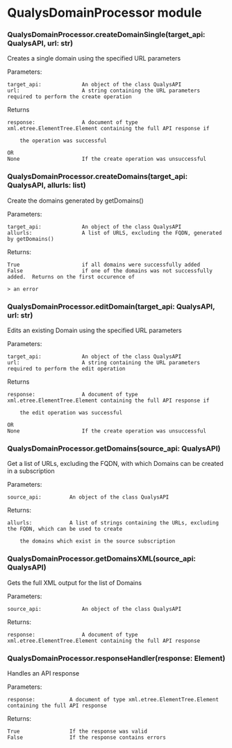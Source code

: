 # QualysDomainProcessor module


### QualysDomainProcessor.createDomainSingle(target_api: QualysAPI, url: str)
Creates a single domain using the specified URL parameters

Parameters:

    target_api:             An object of the class QualysAPI
    url:                    A string containing the URL parameters required to perform the create operation

Returns

    response:               A document of type xml.etree.ElementTree.Element containing the full API response if

        the operation was successful

    OR
    None                    If the create operation was unsuccessful


### QualysDomainProcessor.createDomains(target_api: QualysAPI, allurls: list)
Create the domains generated by getDomains()

Parameters:

    target_api:             An object of the class QualysAPI
    allurls:                A list of URLS, excluding the FQDN, generated by getDomains()

Returns:

    True                    if all domains were successfully added
    False                   if one of the domains was not successfully added.  Returns on the first occurence of

    > an error


### QualysDomainProcessor.editDomain(target_api: QualysAPI, url: str)
Edits an existing Domain using the specified URL parameters

Parameters:

    target_api:             An object of the class QualysAPI
    url:                    A string containing the URL parameters required to perform the edit operation

Returns

    response:               A document of type xml.etree.ElementTree.Element containing the full API response if

        the edit operation was successful

    OR
    None                    If the create operation was unsuccessful


### QualysDomainProcessor.getDomains(source_api: QualysAPI)
Get a list of URLs, excluding the FQDN, with which Domains can be created in a subscription

Parameters:

    source_api:         An object of the class QualysAPI

Returns:

    allurls:            A list of strings containing the URLs, excluding the FQDN, which can be used to create

        the domains which exist in the source subscription


### QualysDomainProcessor.getDomainsXML(source_api: QualysAPI)
Gets the full XML output for the list of Domains

Parameters:

    source_api:             An object of the class QualysAPI

Returns:

    response:               A document of type xml.etree.ElementTree.Element containing the full API response


### QualysDomainProcessor.responseHandler(response: Element)
Handles an API response

Parameters:

    response:           A document of type xml.etree.ElementTree.Element containing the full API response

Returns:

    True                If the response was valid
    False               If the response contains errors
